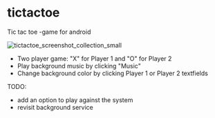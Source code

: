 # tictactoe
Tic tac toe -game for android

![tictactoe_screenshot_collection_small](https://user-images.githubusercontent.com/50943581/58241224-349e6a00-7d55-11e9-80e8-8bbf7f25ec17.png)

- Two player game: "X" for Player 1 and "O" for Player 2
- Play background music by clicking "Music"
- Change background color by clicking Player 1 or Player 2 textfields

TODO:
- add an option to play against the system
- revisit background service
